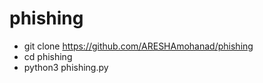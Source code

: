 # phishing

* git clone https://github.com/ARESHAmohanad/phishing
* cd phishing 
* python3 phishing.py 

